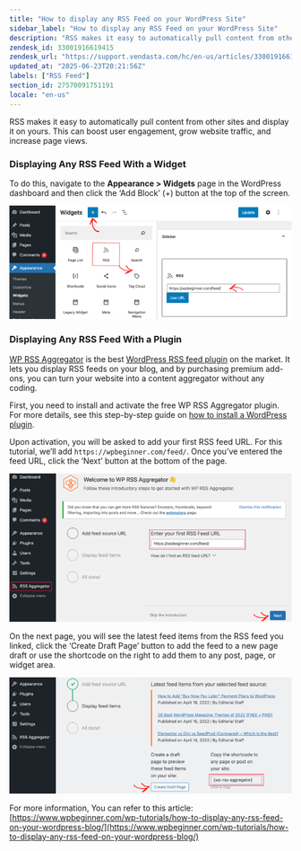 ```yaml
---
title: "How to display any RSS Feed on your WordPress Site"
sidebar_label: "How to display any RSS Feed on your WordPress Site"
description: "RSS makes it easy to automatically pull content from other sites and display it on yours. This can boost user engagement, grow website traffic, and increase p"
zendesk_id: 33001916619415
zendesk_url: "https://support.vendasta.com/hc/en-us/articles/33001916619415-How-to-display-any-RSS-Feed-on-your-WordPress-Site"
updated_at: "2025-06-23T20:21:56Z"
labels: ["RSS Feed"]
section_id: 27570091751191
locale: "en-us"
---
```


RSS makes it easy to automatically pull content from other sites and display it on yours. This can boost user engagement, grow website traffic, and increase page views.

### Displaying Any RSS Feed With a Widget

To do this, navigate to the **Appearance > Widgets** page in the WordPress dashboard and then click the ‘Add Block’ (+) button at the top of the screen.

![The WordPress RSS Widget](./img/33001916619415-3e4c1d2075.png)

### Displaying Any RSS Feed With a Plugin

[WP RSS Aggregator](https://www.wpbeginner.com/refer/wp-rss-aggregator/) is the best [WordPress RSS feed plugin](https://www.wpbeginner.com/showcase/best-wordpress-rss-feed-plugins/) on the market. It lets you display RSS feeds on your blog, and by purchasing premium add-ons, you can turn your website into a content aggregator without any coding.

First, you need to install and activate the free WP RSS Aggregator plugin. For more details, see this step-by-step guide on [how to install a WordPress plugin](https://www.wpbeginner.com/beginners-guide/step-by-step-guide-to-install-a-wordpress-plugin-for-beginners/).

Upon activation, you will be asked to add your first RSS feed URL. For this tutorial, we’ll add `https://wpbeginner.com/feed/`. Once you’ve entered the feed URL, click the ‘Next’ button at the bottom of the page.

![Enter the Feed URL into WP RSS Aggregator's Settings](./img/33001916619415-860c7ef832.png)

On the next page, you will see the latest feed items from the RSS feed you linked, click the ‘Create Draft Page’ button to add the feed to a new page draft or use the shortcode on the right to add them to any post, page, or widget area.

![Click the 'Create Draft Page' Button to Preview the RSS Feed](./img/33001916619415-96ea01bc32.png)

For more information, You can refer to this article: [https://www.wpbeginner.com/wp-tutorials/how-to-display-any-rss-feed-on-your-wordpress-blog/](https://www.wpbeginner.com/wp-tutorials/how-to-display-any-rss-feed-on-your-wordpress-blog/)
